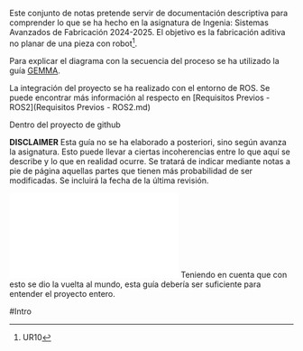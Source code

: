 
Este conjunto de notas pretende servir de documentación descriptiva para comprender lo que se ha hecho en la asignatura de Ingenia: Sistemas Avanzados de Fabricación 2024-2025. El objetivo es la fabricación aditiva no planar de una pieza con robot[^1]. 

Para explicar el diagrama con la secuencia del proceso se ha utilizado la guía [GEMMA](GEMMA.md). 

La integración del proyecto se ha realizado con el entorno de ROS. Se puede encontrar más información al respecto en [Requisitos Previos - ROS2](Requisitos Previos - ROS2.md)

Dentro del proyecto de github 

**DISCLAIMER**
Esta guía no se ha elaborado a posteriori, sino según avanza la asignatura. Esto puede llevar a ciertas incoherencias entre lo que aquí se describe y lo que en realidad ocurre. Se tratará de indicar mediante notas a pie de página aquellas partes que tienen más probabilidad de ser modificadas. Se incluirá la fecha de la última revisión. 

![JuanDeLaCosa.png](JuanDeLaCosa.png.md)
Teniendo en cuenta que con esto se dio la vuelta al mundo, esta guía debería ser suficiente para entender el proyecto entero. 

#Intro

[^1]: UR10
